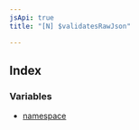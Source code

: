 ```yaml
---
jsApi: true
title: "[N] $validatesRawJson"

---
```

## Index

### Variables

- [namespace](Namespace.$validatesRawJson.Variable.namespace.md)
